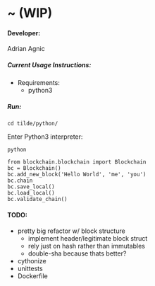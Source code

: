 # ~ (WIP)

#### Developer:
Adrian Agnic

##### Current Usage Instructions:
* Requirements:
  * python3
##### Run:
  ```commandline
  cd tilde/python/
  ```
  Enter Python3 interpreter:
  ```commandline
  python
  ```
  ```commandline
  from blockchain.blockchain import Blockchain
  bc = Blockchain()
  bc.add_new_block('Hello World', 'me', 'you')
  bc.chain
  bc.save_local()
  bc.load_local()
  bc.validate_chain()
  ```

#### TODO:
* pretty big refactor w/ block structure
  * implement header/legitimate block struct
  * rely just on hash rather than immutables
  * double-sha because thats better?
* cythonize
* unittests
* Dockerfile
